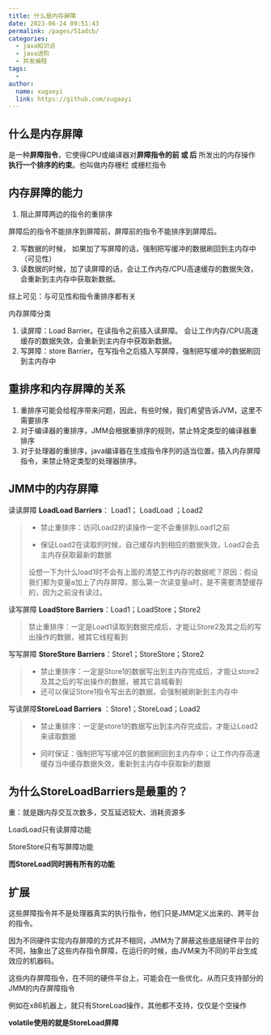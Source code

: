 ```yaml
---
title: 什么是内存屏障
date: 2023-06-24 09:51:43
permalink: /pages/51adcb/
categories:
  - java知识点
  - java进阶
  - 并发编程
tags:
  - 
author: 
  name: xugaoyi
  link: https://github.com/xugaoyi
---
```

## 

## 什么是内存屏障

是一种**屏障指令**，它使得CPU或编译器对**屏障指令的前 或 后** 所发出的内存操作 **执行一个排序的约束**。也叫做内存栅栏 或栅栏指令





## 内存屏障的能力

1. 阻止屏障两边的指令的重排序

屏障后的指令不能排序到屏障前，屏障前的指令不能排序到屏障后。

2. 写数据的时候， 如果加了写屏障的话，强制把写缓冲的数据刷回到主内存中（可见性）
3. 读数据的时候，加了读屏障的话，会让工作内存/CPU高速缓存的数据失效，会重新到主内存中获取新数据。

综上可见：与可见性和指令重排序都有关



内存屏障分类

1. 读屏障：Load Barrier。在读指令之前插入读屏障。 会让工作内存/CPU高速缓存的数据失效，会重新到主内存中获取新数据。
2. 写屏障：store Barrier。在写指令之后插入写屏障，强制把写缓冲的数据刷回到主内存中



 ## 重排序和内存屏障的关系

1. 重排序可能会给程序带来问题，因此，有些时候，我们希望告诉JVM，这里不需要排序
2. 对于编译器的重排序，JMM会根据重排序的规则，禁止特定类型的编译器重排序
3. 对于处理器的重排序，java编译器在生成指令序列的适当位置，插入内存屏障指令，来禁止特定类型的处理器排序。



## JMM中的内存屏障

读读屏障 **LoadLoad Barriers**： Load1； LoadLoad ；Load2

> - 禁止重排序：访问Load2的读操作一定不会重排到Load1之前
>
> - 保证Load2在读取的时候，自己缓存内到相应的数据失效，Load2会去主内存获取最新的数据
>
> 设想一下为什么load1时不会有上面的清楚工作内存的数据呢？原因：假设我们都为变量a加上了内存屏障，那么第一次读变量a时，是不需要清楚缓存的，因为之前没有读过。



读写屏障 **LoadStore Barriers**：Load1；LoadStore；Store2

> 禁止重排序：一定是Load1读取到数据完成后，才能让Store2及其之后的写出操作的数据，被其它线程看到



写写屏障 **StoreStore Barriers**：Store1；StoreStore；Store2

> - 禁止重排序：一定是Store1的数据写出到主内存完成后，才能让store2及其之后的写出操作的数据，被其它县城看到
> - 还可以保证Store1指令写出去的数据，会强制被刷新到主内存中



写读屏障**StoreLoad Barriers** ：Store1；StoreLoad；Load2

> - 禁止重排序：一定是store1的数据写出到主内存完成后，才能让Load2来读取数据
>
> - 同时保证：强制把写写缓冲区的数据刷回到主内存中；让工作内存高速缓存当中缓存数据失效，重新到主内存中获取新的数据





## 为什么StoreLoadBarriers是最重的？

重：就是跟内存交互次数多，交互延迟较大、消耗资源多



LoadLoad只有读屏障功能

StoreStore只有写屏障功能

**而StoreLoad同时拥有所有的功能**



## 扩展

​	这些屏障指令并不是处理器真实的执行指令，他们只是JMM定义出来的、跨平台的指令。

​	因为不同硬件实现内存屏障的方式并不相同，JMM为了屏蔽这些底层硬件平台的不同，抽象出了这些内存指令屏障，在运行的时候，由JVM来为不同的平台生成效应的机器码。



这些内存屏障指令，在不同的硬件平台上，可能会在一些优化，从而只支持部分的JMM的内存屏障指令



例如在x86机器上，就只有StoreLoad操作，其他都不支持，仅仅是个空操作



**volatile使用的就是StoreLoad屏障**













